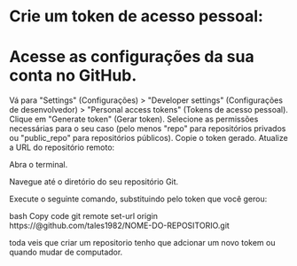 # Crie um token de acesso pessoal:

# Acesse as configurações da sua conta no GitHub.
Vá para "Settings" (Configurações) > "Developer settings" (Configurações de desenvolvedor) > "Personal access tokens" (Tokens de acesso pessoal).
Clique em "Generate token" (Gerar token).
Selecione as permissões necessárias para o seu caso (pelo menos "repo" para repositórios privados ou "public_repo" para repositórios públicos).
Copie o token gerado.
Atualize a URL do repositório remoto:

Abra o terminal.

Navegue até o diretório do seu repositório Git.

Execute o seguinte comando, substituindo <seu-token> pelo token que você gerou:

bash
Copy code
git remote set-url origin https://<seu-token>@github.com/tales1982/NOME-DO-REPOSITORIO.git

toda veis que criar um repositorio tenho que adcionar um novo tokem
ou quando mudar de computador.
